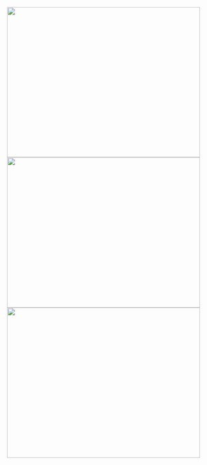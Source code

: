 <div align="center"><img src="https://github-readme-stats.vercel.app/api?username=kritigupta45&amp;theme=dark&amp;hide_border=false&amp;include_all_commits=false&amp;count_private=false" alt="" height=350 width=450></div><div align="center"><img src="https://github-readme-streak-stats.herokuapp.com/?user=kritigupta45&amp;theme=dark&amp;hide_border=false" alt="" height=350 width=450></div><div align="center"><img src="https://github-readme-stats.vercel.app/api/top-langs/?username=kritigupta45&amp;theme=dark&amp;hide_border=false&amp;include_all_commits=false&amp;count_private=false&amp;layout=compact" alt="" height=350 width=450></div>
